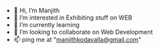 - 👋 Hi, I’m Manjith
- 👀 I’m interested in Exhibiting stuff on WEB
- 🌱 I’m currently learning 
- 💞️ I’m looking to collaborate on Web Development
- 📫 ping me at "manjithkodavalla@gmail.com"

<!---
Manjith77/Manjith77 is a ✨ special ✨ repository because its `README.md` (this file) appears on your GitHub profile.
You can click the Preview link to take a look at your changes.
--->
